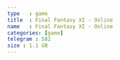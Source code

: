```yaml
---
type   : game
title  : Final Fantasy XI - Online
name   : Final Fantasy XI - Online
categories: [game]
telegram : 582
size : 1.1 GB
---
```




